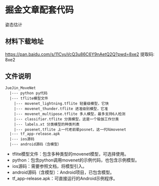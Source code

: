 # 掘金文章配套代码
姿态估计

## 材料下载地址
https://pan.baidu.com/s/11CyuVcQ3u86C6Y9nAetQ2Q?pwd=8xe2 提取码: 8xe2 

## 文件说明

```
JueJin_MoveNet
  |--- python py代码
  |--- tflite模型文件
    |--- movenet_lightning.tflite 轻量级模型，它快
    |--- movenet_thunder.tflite 进准级别模型，它准
    |--- movenet_multipose.tflite 多人模型，最多支持6人检测
    |--- classifier.tflite 分类模型，这是一个瑜伽工作分类
    |--- labels.xt 分类模型的种类列表
    |--- posenet.tflite 上一代老前辈posnet，这一代叫movenet
  |--- tf_app-release.apk
  |--- ios源码
  |--- android源码（含模型）
```

- tflite模型文件：包含多种类型的movenet模型，可选择使用。
- python：包含python调用movenet的示例代码，也包含示例模型。
- ios源码：需要参照文档，将模型引入。
- android源码（含模型）：Android项目，已包含模型。
- tf_app-release.apk：可直接运行的Android示例程序。
